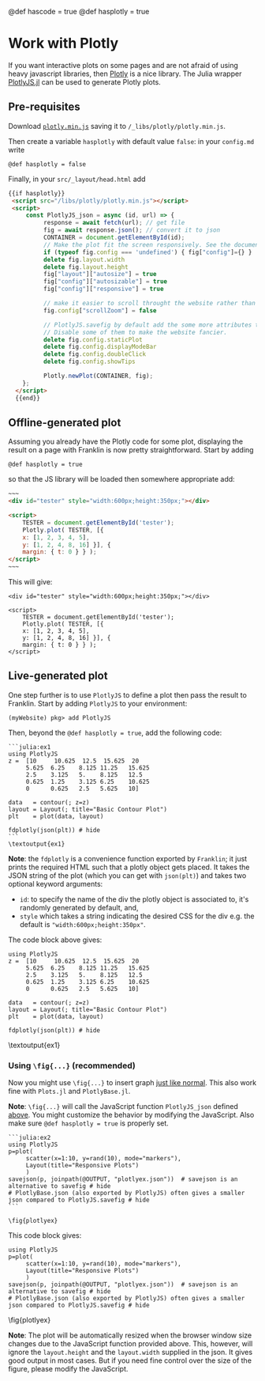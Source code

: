 @def hascode = true
@def hasplotly = true

# Work with Plotly

If you want interactive plots on some pages and are not afraid of using heavy javascript libraries, then [Plotly](https://plot.ly/javascript/) is a nice library.
The Julia wrapper [PlotlyJS.jl](https://github.com/sglyon/PlotlyJS.jl) can be used to generate Plotly plots.

## Pre-requisites

Download [`plotly.min.js`](https://cdn.plot.ly/plotly-latest.min.js) saving it to `/_libs/plotly/plotly.min.js`.

Then create a variable `hasplotly` with default value `false`: in your `config.md` write

```
@def hasplotly = false
```

Finally, in your `src/_layout/head.html` add

```html
{{if hasplotly}}
 <script src="/libs/plotly/plotly.min.js"></script> 
 <script>
     const PlotlyJS_json = async (id, url) => {
          response = await fetch(url); // get file
          fig = await response.json(); // convert it to json
          CONTAINER = document.getElementById(id);
          // Make the plot fit the screen responsively. See the documentation of plotly.js. https://plotly.com/javascript/responsive-fluid-layout/
          if (typeof fig.config === 'undefined') { fig["config"]={} }
          delete fig.layout.width
          delete fig.layout.height
          fig["layout"]["autosize"] = true
          fig["config"]["autosizable"] = true
          fig["config"]["responsive"] = true

          // make it easier to scroll throught the website rather than being blocked by a figure.
          fig.config["scrollZoom"] = false

          // PlotlyJS.savefig by default add the some more attributes to make a static plot.
          // Disable some of them to make the website fancier.
          delete fig.config.staticPlot
          delete fig.config.displayModeBar
          delete fig.config.doubleClick
          delete fig.config.showTips

          Plotly.newPlot(CONTAINER, fig);
    };
  </script>
  {{end}}
```

## Offline-generated plot

Assuming you already have the Plotly code for some plot, displaying  the  result on a page with Franklin is now pretty straightforward.
Start by adding

```
@def hasplotly = true
```

so that the JS library  will be  loaded then somewhere appropriate add:

```html
~~~
<div id="tester" style="width:600px;height:350px;"></div>

<script>
	TESTER = document.getElementById('tester');
	Plotly.plot( TESTER, [{
	x: [1, 2, 3, 4, 5],
	y: [1, 2, 4, 8, 16] }], {
	margin: { t: 0 } } );
</script>
~~~
```

This will give:

~~~
<div id="tester" style="width:600px;height:350px;"></div>

<script>
	TESTER = document.getElementById('tester');
	Plotly.plot( TESTER, [{
	x: [1, 2, 3, 4, 5],
	y: [1, 2, 4, 8, 16] }], {
	margin: { t: 0 } } );
</script>
~~~

## Live-generated plot

One step further is to use `PlotlyJS` to define a  plot then pass the result to Franklin.
Start by adding `PlotlyJS`  to your environment:

```julia-repl
(myWebsite) pkg> add PlotlyJS
```

Then, beyond the `@def hasplotly = true`, add the following code:

`````plaintext
```julia:ex1
using PlotlyJS
z =  [10     10.625  12.5  15.625  20
     5.625  6.25    8.125 11.25   15.625
     2.5    3.125   5.    8.125   12.5
     0.625  1.25    3.125 6.25    10.625
     0      0.625   2.5   5.625   10]

data   = contour(; z=z)
layout = Layout(; title="Basic Contour Plot")
plt    = plot(data, layout)

fdplotly(json(plt)) # hide
```
\textoutput{ex1}
`````

**Note**: the `fdplotly` is a convenience function exported by `Franklin`; it just prints the required HTML such that a plotly object gets placed. It takes the JSON string of the plot (which you can get with `json(plt)`) and takes two optional keyword arguments:
- `id`: to specify the name of the div the plotly object is associated to, it's randomly generated by default, and,
- `style` which takes a string indicating the desired CSS for the div e.g. the default is `"width:600px;height:350px"`.

The code block above gives:

```julia:ex1
using PlotlyJS
z =  [10     10.625  12.5  15.625  20
     5.625  6.25    8.125 11.25   15.625
     2.5    3.125   5.    8.125   12.5
     0.625  1.25    3.125 6.25    10.625
     0      0.625   2.5   5.625   10]

data   = contour(; z=z)
layout = Layout(; title="Basic Contour Plot")
plt    = plot(data, layout)

fdplotly(json(plt)) # hide
```
\textoutput{ex1}

### Using `\fig{...}` (recommended)
Now you might use `\fig{...}` to insert graph [just like normal](/syntax/markdown/#inserting_a_figure). This also work fine with `Plots.jl` and `PlotlyBase.jl`.

**Note**: `\fig{...}` will call the JavaScript function `PlotlyJS_json` defined [above](#pre-requisites). You might customize the behavior by modifying the JavaScript. Also make sure `@def hasplotly = true` is properly set.

`````plaintext
```julia:ex2
using PlotlyJS
p=plot(
     scatter(x=1:10, y=rand(10), mode="markers"),
     Layout(title="Responsive Plots")
     )
savejson(p, joinpath(@OUTPUT, "plotlyex.json"))  # savejson is an alternative to savefig # hide
# PlotlyBase.json (also exported by PlotlyJS) often gives a smaller json compared to PlotlyJS.savefig # hide
```

\fig{plotlyex}
`````

This code block gives:

```julia:ex2
using PlotlyJS
p=plot(
     scatter(x=1:10, y=rand(10), mode="markers"),
     Layout(title="Responsive Plots")
     )
savejson(p, joinpath(@OUTPUT, "plotlyex.json"))  # savejson is an alternative to savefig # hide
# PlotlyBase.json (also exported by PlotlyJS) often gives a smaller json compared to PlotlyJS.savefig # hide
```

\fig{plotlyex}


**Note**: The plot will be automatically resized when the browser window size changes due to the JavaScript function provided above. This, however, will ignore the `layout.height` and the `layout.width` supplied in the json. It gives good output in most cases. But if you need fine control over the size of the figure, please modify the JavaScript.